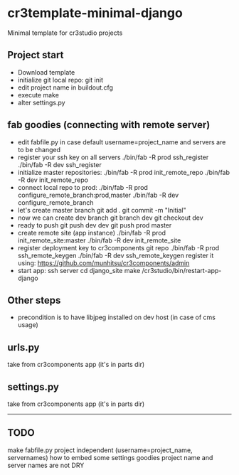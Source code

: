 cr3template-minimal-django
=======================================
Minimal template for cr3studio projects


Project start
-------------
- Download template
- initialize git local repo:
	git init
- edit project name in buildout.cfg
- execute make
- alter settings.py


fab goodies (connecting with remote server)
-------------------------------------------
- edit fabfile.py in case default username=project_name and servers are to be changed
- register your ssh key on all servers
	./bin/fab -R prod ssh_register
	./bin/fab -R dev ssh_register
- initialize master repositories:
	./bin/fab -R prod init_remote_repo
	./bin/fab -R dev init_remote_repo
- connect local repo to prod:
	./bin/fab -R prod configure_remote_branch:prod,master
	./bin/fab -R dev configure_remote_branch
- let's create master branch
	git add .
	git commit -m "Initial"
- now we can create dev branch
	git branch dev
	git checkout dev
- ready to push
	git push dev dev
	git push prod master
- create remote site (app instance)
	./bin/fab -R prod init_remote_site:master
	./bin/fab -R dev init_remote_site
- register deployment key to cr3components git repo
	./bin/fab -R prod ssh_remote_keygen
	./bin/fab -R dev ssh_remote_keygen
register it using: https://github.com/munhitsu/cr3components/admin
- start app:
	ssh server
	cd django_site
	make
	/cr3studio/bin/restart-app-django


Other steps
-----------
- precondition is to have libjpeg installed on dev host (in case of cms usage)




urls.py
-------
take from cr3components app (it's in parts dir)

settings.py
-----------
take from cr3components app (it's in parts dir)


----
TODO
----
make fabfile.py project independent (username=project_name, servernames)
how to embed some settings goodies
project name and server names are not DRY
